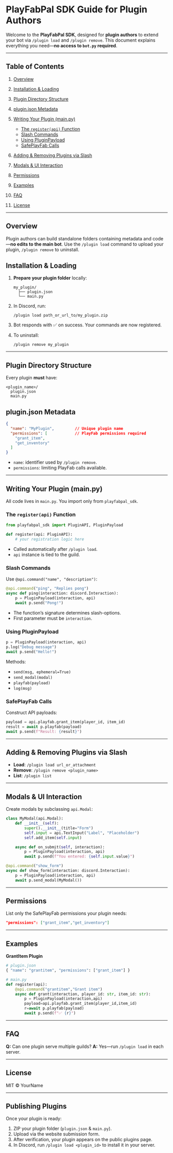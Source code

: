 # PlayFabPal SDK Guide for Plugin Authors

Welcome to the **PlayFabPal SDK**, designed for **plugin authors** to extend your bot via `/plugin load` and `/plugin remove`. This document explains everything you need—**no access to `bot.py` required**.

---

## Table of Contents

1. [Overview](#overview)
2. [Installation & Loading](#installation--loading)
3. [Plugin Directory Structure](#plugin-directory-structure)
4. [plugin.json Metadata](#pluginjson-metadata)
5. [Writing Your Plugin (main.py)](#writing-your-plugin-mainpy)

   * [The `register(api)` Function](#the-registerapi-function)
   * [Slash Commands](#slash-commands)
   * [Using PluginPayload](#using-pluginpayload)
   * [SafePlayFab Calls](#safeplayfab-calls)
6. [Adding & Removing Plugins via Slash](#adding--removing-plugins-via-slash)
7. [Modals & UI Interaction](#modals--ui-interaction)
8. [Permissions](#permissions)
9. [Examples](#examples)
10. [FAQ](#faq)
11. [License](#license)

---

## Overview

Plugin authors can build standalone folders containing metadata and code—**no edits to the main bot**. Use the `/plugin load` command to upload your plugin, `/plugin remove` to uninstall.

## Installation & Loading

1. **Prepare your plugin folder** locally:

   ```
   my_plugin/
     ├── plugin.json
     └── main.py
   ```
2. In Discord, run:

   ```
   /plugin load path_or_url_to/my_plugin.zip
   ```
3. Bot responds with ✅ on success. Your commands are now registered.
4. To uninstall:

   ```
   /plugin remove my_plugin
   ```

---

## Plugin Directory Structure

Every plugin **must** have:

```
<plugin_name>/
  plugin.json
  main.py
```

## plugin.json Metadata

```json
{
  "name": "MyPlugin",         // Unique plugin name
  "permissions": [            // PlayFab permissions required
    "grant_item",
    "get_inventory"
  ]
}
```

* `name`: identifier used by `/plugin remove`.
* `permissions`: limiting PlayFab calls available.

---

## Writing Your Plugin (main.py)

All code lives in `main.py`. You import only from `playfabpal_sdk`.

### The `register(api)` Function

```python
from playfabpal_sdk import PluginAPI, PluginPayload

def register(api: PluginAPI):
    # your registration logic here
```

* Called automatically after `/plugin load`.
* `api` instance is tied to the guild.

### Slash Commands

Use `@api.command("name", "description")`:

```python
@api.command("ping", "Replies pong")
async def ping(interaction: discord.Interaction):
    p = PluginPayload(interaction, api)
    await p.send("Pong!")
```

* The function’s signature determines slash-options.
* First parameter must be `interaction`.

### Using PluginPayload

```python
p = PluginPayload(interaction, api)
p.log("Debug message")
await p.send("Hello!")
```

Methods:

* `send(msg, ephemeral=True)`
* `send_modal(modal)`
* `playfab(payload)`
* `log(msg)`

### SafePlayFab Calls

Construct API payloads:

```python
payload = api.playfab.grant_item(player_id, item_id)
result = await p.playfab(payload)
await p.send(f"Result: {result}")
```

---

## Adding & Removing Plugins via Slash

* **Load**: `/plugin load url_or_attachment`
* **Remove**: `/plugin remove <plugin_name>`
* **List**: `/plugin list`

---

## Modals & UI Interaction

Create modals by subclassing `api.Modal`:

```python
class MyModal(api.Modal):
    def __init__(self):
        super().__init__(title="Form")
        self.input = api.TextInput("Label", "Placeholder")
        self.add_item(self.input)

    async def on_submit(self, interaction):
        p = PluginPayload(interaction, api)
        await p.send(f"You entered: {self.input.value}")

@api.command("show_form")
async def show_form(interaction: discord.Interaction):
    p = PluginPayload(interaction, api)
    await p.send_modal(MyModal())
```

---

## Permissions

List only the SafePlayFab permissions your plugin needs:

```json
"permissions": ["grant_item","get_inventory"]
```

---

## Examples

**GrantItem Plugin**

```python
# plugin.json
{ "name": "grantitem", "permissions": ["grant_item"] }

# main.py
def register(api):
    @api.command("grantitem","Grant item")
    async def grant(interaction, player_id: str, item_id: str):
        p = PluginPayload(interaction,api)
        payload=api.playfab.grant_item(player_id,item_id)
        r=await p.playfab(payload)
        await p.send(f"✅ {r}")
```

---

## FAQ

**Q:** Can one plugin serve multiple guilds?
**A:** Yes—run `/plugin load` in each server.

---

## License

MIT © YourName

---

## Publishing Plugins

Once your plugin is ready:

1. ZIP your plugin folder (`plugin.json` & `main.py`).
2. Upload via the website submission form.
3. After verification, your plugin appears on the public plugins page.
4. In Discord, run `/plugin load <plugin_id>` to install it in your server.
